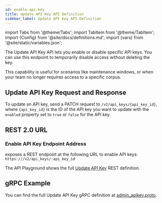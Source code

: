 ```yaml
---
id: enable-api-key
title: Update API Key API Definition
sidebar_label: Update API Key API Definition
---
```


import Tabs from '@theme/Tabs';
import TabItem from '@theme/TabItem';
import {Config} from '@site/docs/definitions.md';
import {vars} from '@site/static/variables.json';

The Update API Key API lets you enable or disable specific API keys. You 
can use this endpoint to temporarily disable access without deleting the key.

This capability is useful for scenarios like maintenance windows, or when your 
team no longer requires access to a specific corpus.

## Update API Key Request and Response

To update an API key, send a PATCH request to `/v2/api_keys/{api_key_id}`, 
where `{api_key_id}` is the ID of the API key you want to update with the 
`enabled` property set to `true` or `false` for the API key.

## REST 2.0 URL

### Enable API Key Endpoint Address

<Config v="names.product"/> exposes a REST endpoint at the following URL
to enable API keys:
<code>https://<Config v="domains.rest.indexing"/>/v2/api_keys/:api_key_id</code>

The API Playground shows the full [Update API Key](/docs/rest-api/update-api-key) REST definition.

## gRPC Example

You can find the full Update API Key gRPC definition at [admin_apikey.proto](https://github.com/vectara/protos/blob/main/admin_apikey.proto).
